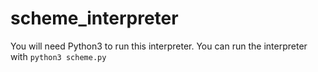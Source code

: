 # scheme_interpreter

You will need Python3 to run this interpreter. You can run the interpreter with `python3 scheme.py`
